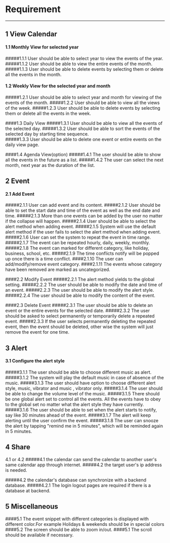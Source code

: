 Requirement
=================

----------


1	View Calendar
-------------



#### 1.1 Monthly View for selected year
#####1.1.1		User should be able to select year to view the events of the year.
#####1.1.2		User should be able to view the entire events of the month.
#####1.1.3		User should be able to delete events by selecting them or delete all the events in the month.

#### 1.2 Weekly View for the selected year and month
#####1.2.1		User should be able to select year and month for viewing of the events of the month.
#####1.2.2		User should be able to view all the views of the week.
#####1.2.3		User should be able to delete events by selecting them or delete all the events in the week.

####1.3	Daily View
#####1.3.1	User should be able to view all the events of the selected day.
#####1.3.2	User should be able to sort the events of the selected day by starting time sequence.	
#####1.3.3	User should be able to delete one event or entire events on the daily view page.

####1.4 Agenda View(option)
#####1.4.1	The user should be able to show all the events in the future as a list.
#####1.4.2	The user can select the next month, next year as the duration of the list.


2	Event
-------------

#### 2.1 Add Event
#####2.1.1	User can add event and its content.
#####2.1.2	User should be able to set the start date and time of the event as well as the end date and time.
#####2.1.3	More than one events can be added by the user no matter if the collapse will happen.
#####2.1.4	User should be able to select the alert method when adding event.
#####2.1.5	System will use the default alert method if the user fails to select the alert method when adding event.
#####2.1.6	User can set the system to repeat the event in time range.
#####2.1.7	The event can be repeated hourly, daily, weekly, monthly.
#####2.1.8	The event can marked for different category, like holiday, business, school, etc.
#####2.1.9	The time conflicts notify will be popped up once there is a time conflict.
####2.1.10	The user can add/modify/remove event category.
####2.1.11	The events whose category have been removed are marked as uncategorized.

####2.2 Modify Event
#####2.2.1	The alert method yields to the global setting.
#####2.2.2	The user should be able to modify the date and time of an event.
#####2.2.3	The user should be able to modify the alert style.
#####2.2.4	The user should be able to modify the content of the event.

####2.3 Delete Event
#####2.3.1	The user should be able to delete an event or the entire events for the selected date.
#####2.3.2	The user should be asked to select permanently or temporarily delete a repeated event.
#####2.3.3	If the user selects permanently deleting the repeated event, then the event should be deleted, other wise the system will just remove the event for one time. 



3	Alert
-------------
####	3.1	 Configure the alert style
#####3.1.1	The user should be able to choose different music as alert.
#####3.1.2	The system will play the default music in case of absence of the music.
#####3.1.3	The user should have option to choose different alert style, music, vibrator and music , vibrator only.
#####3.1.4	The user should be able to change the volume level of the music.
#####3.1.5	There should be one global alert set to control all the events.  All the events have to obey to the global set no matter what the alert style they have currently.
#####3.1.6	The user should be able to set when the alert starts to notify, say like 30 minutes ahead of the event.
#####3.1.7 	The alert will keep alerting until the user confirm the event.
#####3.1.8	The user can snooze the alert by tapping "remind me in 5 minutes", which will be reminded again in 5 minutes.


4	Share
-------------------
4.1 or 4.2
#####4.1 the calendar can send the calendar to another user's same calendar app through internet.
#####4.2 the target user's ip address is needed.

#####4.2	the calendar's database can synchronize with a backend database.
#####4.2.1 The login logout pages are required if there is a database at backend.



5	Miscellaneous
-------------------
####5.1	The event snippet  with different categories is displayed with different color.For example Holidays & weekends should be in special colors
####5.2	The screen should be able to zoom in/out.
####5.1	The scroll should be available if necessary.